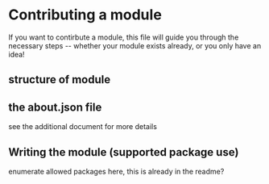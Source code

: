 # Contributing a module

If you want to contirbute a module, this file will guide you through the necessary steps --  whether your module exists already, or you only have an idea!

## structure of module

## the about.json file
see the additional document for more details

## Writing the module (supported package use)
enumerate allowed packages here, this is already in the readme?